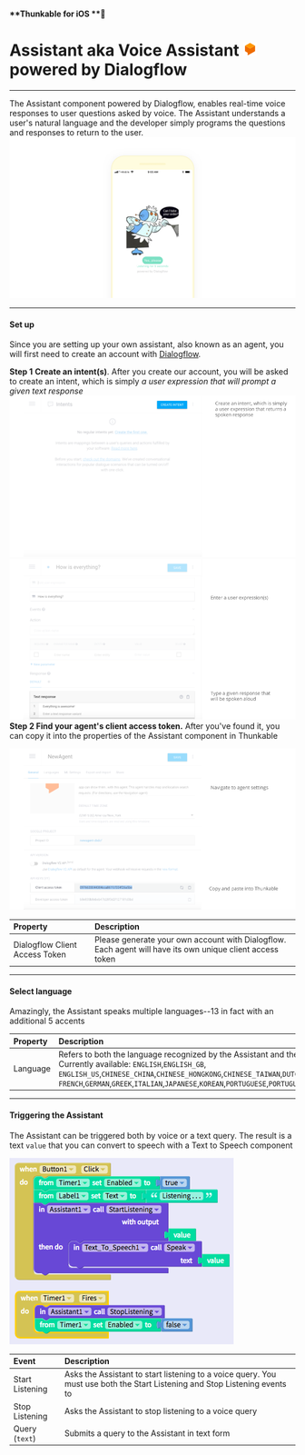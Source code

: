#### **Thunkable for iOS **

# Assistant aka Voice Assistant ![](/assets/dialogflow-assistant-ios-icon.png) powered by Dialogflow

---

The Assistant component powered by Dialogflow, enables real-time voice responses to user questions asked by voice. The Assistant understands a user's natural language and the developer simply programs the questions and responses to return to the user.![](/assets/assistant-ios-fig-5.png)

---

#### Set up

Since you are setting up your own assistant, also known as an agent, you will first need to create an account with [Dialogflow](https://dialogflow.com/).

**Step 1** **Create an intent\(s\)**. After you create our account, you will be asked to create an intent, which is simply _a user expression that will prompt a given text response_![](/assets/assistant-ios-fig-1.png)![](/assets/assistant-ios-fig-2.png)**Step 2 Find your agent's client access token.** After you've found it, you can copy it into the properties of the Assistant component in Thunkable

![](/assets/assistant-ios-fig-3.png)

| Property | Description |
| :--- | :--- |
| Dialogflow Client Access Token | Please generate your own account with Dialogflow. Each agent will have its own unique client access token |

---

#### Select language

Amazingly, the Assistant speaks multiple languages--13 in fact with an additional 5 accents

| Property | Description |
| :--- | :--- |
| Language | Refers to both the language recognized by the Assistant and the language which it speaks aloud. Currently available: `ENGLISH`,`ENGLISH_GB`, `ENGLISH_US`,`CHINESE_CHINA`,`CHINESE_HONGKONG`,`CHINESE_TAIWAN`,`DUTCH`, `FRENCH`,`GERMAN`,`GREEK`,`ITALIAN`,`JAPANESE`,`KOREAN`,`PORTUGUESE`,`PORTUGUESE_BRAZIL`,`RUSSIAN`,`SPANISH`,`UKRANIAN` |

---

#### Triggering the Assistant

The Assistant can be triggered both by voice or a text query.  The result is a text `value` that you can convert to speech with a Text to Speech component

![](/assets/assistant-ios-fig-4.png)

| Event | Description |
| :--- | :--- |
| Start Listening | Asks the Assistant to start listening to a voice query. You must use both the Start Listening and Stop Listening events to |
| Stop Listening | Asks the Assistant to stop listening to a voice query |
| Query \(`text`\) | Submits a query to the Assistant in text form |



